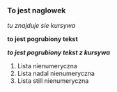 ### To jest naglowek

*tu znajduje sie kursywa*

**to jest pogrubiony tekst**

***to jest pogrubiony tekst z kursywa***

1. Lista nienumeryczna
3. Lista nadal nienumeryczna
4. Lista still nienumeryczna
